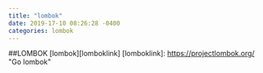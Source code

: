 ```yaml
---
title: "lombok"
date: 2019-17-10 08:26:28 -0400
categories: lombok
---
```

##LOMBOK
[lombok][lomboklink] 
[lomboklink]: https://projectlombok.org/ "Go lombok"

